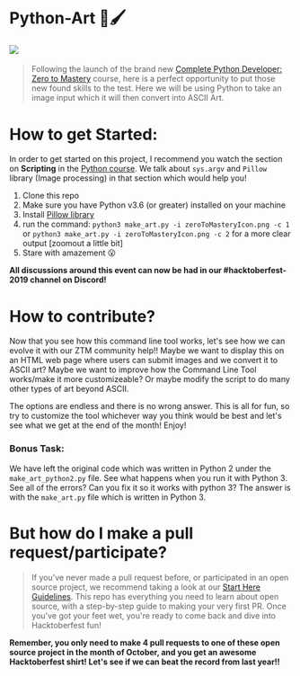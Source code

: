 # Python-Art 🎨🖌️

#### [![](https://img.shields.io/badge/PYTHON%20PROJECT-ASCII%20Art%20-blue?style=for-the-badge&logo=Python)](./ASCII-Art/)
> Following the launch of the brand new [Complete Python Developer: Zero to Mastery](https://www.udemy.com/course/complete-python-developer-zero-to-mastery/?couponCode=LEVELUPZTM) course, here is a perfect opportunity to put those new found skills to the test. Here we will be using Python to take an image input which it will then convert into ASCII Art.

# How to get Started:
In order to get started on this project, I recommend you watch the section on **Scripting** in the [Python course](https://www.udemy.com/course/complete-python-developer-zero-to-mastery/?couponCode=LEVELUPZTM). We talk about ```sys.argv``` and ```Pillow``` library (Image processing) in that section which would help you!

1. Clone this repo
2. Make sure you have Python v3.6 (or greater) installed on your machine
3. Install [Pillow library](https://pillow.readthedocs.io/en/stable/installation.html)
4. run the command: `python3 make_art.py -i zeroToMasteryIcon.png -c 1` or `python3 make_art.py -i zeroToMasteryIcon.png -c 2` for a more clear output [zoomout a little bit]
5. Stare with amazement 😮


**All discussions around this event can now be had in our #hacktoberfest-2019 channel on Discord!**

# How to contribute?

Now that you see how this command line tool works, let's see how we can evolve it with our ZTM community help!! Maybe we want to display this on an HTML web page where users can submit images and we convert it to ASCII art? Maybe we want to improve how the Command Line Tool works/make it more customizeable? Or maybe modify the script to do many other types of art beyond ASCII. 

The options are endless and there is no wrong answer. This is all for fun, so try to customize the tool whichever way you think would be best and let's see what we get at the end of the month! Enjoy! 

### Bonus Task:
We have left the original code which was written in Python 2 under the `make_art_python2.py` file. See what happens when you run it with Python 3. See all of the errors? Can you fix it so it works with python 3? The answer is with the `make_art.py` file which is written in Python 3.


# But how do I make a pull request/participate?

> If you've never made a pull request before, or participated in an open source project, we recommend taking a look at our [Start Here Guidelines](https://github.com/zero-to-mastery/start-here-guidelines). This repo has everything you need to learn about open source, with a step-by-step guide to making your very first PR.
> Once you've got your feet wet, you're ready to come back and dive into Hacktoberfest fun!

**Remember, you only need to make 4 pull requests to one of these open source project in the month of October, and you get an awesome Hacktoberfest shirt! Let's see if we can beat the record from last year!!**
